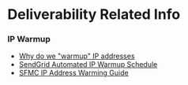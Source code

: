 # Deliverability Related Info

### IP Warmup

* [Why do we "warmup" IP addresses](https://wordtothewise.com/2014/04/warmup-ip-addresses/)
* [SendGrid Automated IP Warmup Schedule](https://sendgrid.com/docs/API_Reference/Web_API_v3/IP_Management/ip_warmup_schedule.html)
* [SFMC IP Address Warming Guide](https://help.marketingcloud.com/en/documentation/exacttarget/resources/email_deliverability/ip_address_warming_guide/)
